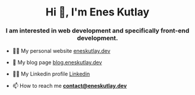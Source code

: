 <h1 align="center">Hi 👋, I'm Enes Kutlay</h1>
<h3 align="center">I am interested in web development and specifically front-end development.</h3>

- 👨‍💻 My personal website [eneskutlay.dev](https://eneskutlay.dev/)

- 📝 My blog page [blog.eneskutlay.dev](https://blog.eneskutlay.dev/)

- 👨‍💼 My Linkedin profile [Linkedin](https://www.linkedin.com/in/eneskutlay/)

- 📫 How to reach me **contact@eneskutlay.dev**
